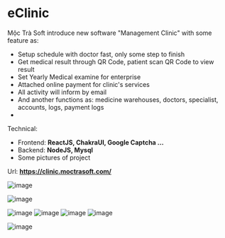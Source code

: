 # eClinic
Mộc Trà Soft introduce new software "Management Clinic" with some feature as:
- Setup schedule with doctor fast, only some step to finish
- Get medical result through QR Code, patient scan QR Code to view result
- Set Yearly Medical examine for enterprise
- Attached online payment for clinic's services
- All activity will inform by email
- And another functions as: medicine warehouses, doctors, specialist, accounts, logs, payment logs
- 
Technical:
- Frontend: **ReactJS, ChakraUI, Google Captcha ...**
- Backend: **NodeJS, Mysql**
- Some pictures of project

Url: **https://clinic.moctrasoft.com/**

![image](https://github.com/user-attachments/assets/d7dcad91-c4f5-4b39-a216-fad206cb33fe)

![image](https://github.com/user-attachments/assets/d778e646-e3de-44f0-af27-65289a2d11c5)

![image](https://github.com/user-attachments/assets/a1cee251-e7d4-49b3-b4d3-e91ce7ccaa37)
![image](https://github.com/user-attachments/assets/8c91f8ae-27c4-42aa-a1e6-d4e02c998ae1)
![image](https://github.com/user-attachments/assets/9a1880d1-d1bf-4a0e-80c8-78475a78f037)
![image](https://github.com/user-attachments/assets/0af8c012-bf34-4e3e-991f-969f9593bfff)

![image](https://github.com/user-attachments/assets/1f3f446a-0644-4c35-a445-79d7549ec7d3)


